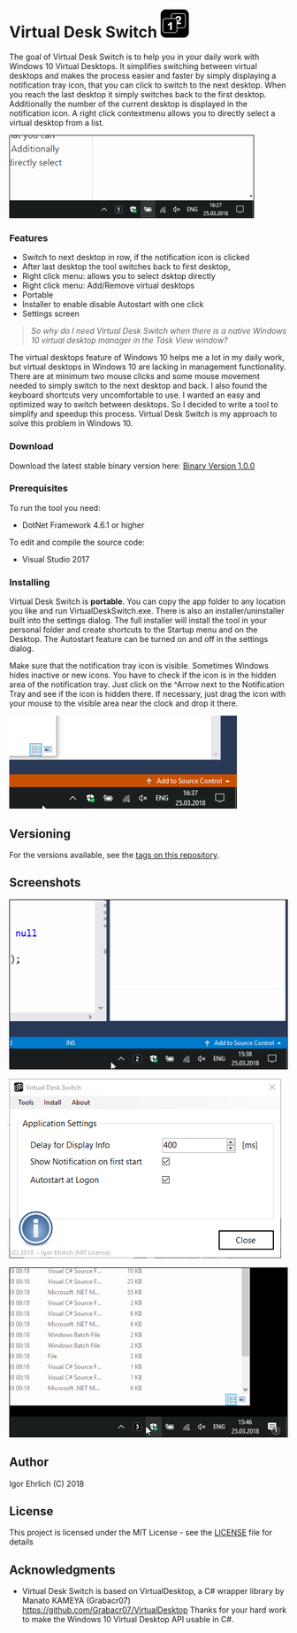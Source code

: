 # Virtual Desk Switch   ![](https://github.com/igorehrlich/VirtualDeskSwitch/blob/master/pics/app_small.png) 

The goal of Virtual Desk Switch is to help you in your daily work with Windows 10 Virtual Desktops. It simplifies switching between virtual desktops and makes the process easier and faster by simply displaying a notification tray icon, that you can click to switch to the next desktop. When you reach the last desktop it simply switches back to the first desktop. Additionally the number of the current desktop is displayed in the notification icon. A right click contextmenu allows you to directly select a virtual desktop from a list.


![Notification Tray Animation](https://github.com/igorehrlich/VirtualDeskSwitch/blob/master/pics/VDeskActionSmall2.gif)

### Features  
  - Switch to next desktop in row, if the notification icon is clicked
  - After last desktop the tool switches back to first desktop, 
  - Right click menu: allows you to select dsktop directly
  - Right click menu: Add/Remove virtual desktops
  - Portable
  - Installer to enable disable Autostart with one click
  - Settings screen
  
> *So why do I need Virtual Desk Switch when there is a native Windows 10 virtual desktop manager in the Task View window?*

The virtual desktops feature of Windows 10 helps me a lot in my daily work, but virtual desktops in Windows 10 are lacking in management functionality. There are at minimum two mouse clicks and some mouse movement needed to simply switch to the next desktop and back. I also found the keyboard shortcuts very uncomfortable to use. I wanted an easy and optimized way to switch between desktops. So I decided to write a tool to simplify and speedup this process. Virtual Desk Switch is my approach to solve this problem in Windows 10. 

### Download

Download the latest stable binary version here: [Binary Version 1.0.0](https://github.com/igorehrlich/VirtualDeskSwitch/releases/download/Release_1.0.0/VirtualDeskSwitch_Release_V1.0.0.zip)
 
### Prerequisites

To run the tool you need:
 - DotNet Framework 4.6.1 or higher
 
 To edit and compile the source code:
 - Visual Studio 2017

### Installing
Virtual Desk Switch is **portable**. You can copy the app folder to any location you like and run VirtualDeskSwitch.exe. There is also an installer/uninstaller built into the settings dialog. The full installer will install the tool in your personal folder and create shortcuts to the Startup menu and on the Desktop. The Autostart feature can be turned on and off in the settings dialog.

Make sure that the notification tray icon is visible. Sometimes Windows hides inactive or new icons. You have to check if the icon is in the hidden area of the notification tray. Just click on the ^Arrow next to the Notification Tray and see if the icon is hidden there. If necessary, just drag the icon with your mouse to the visible area near the clock and drop it there.

![Notification Tray hidden](https://github.com/igorehrlich/VirtualDeskSwitch/blob/master/pics/HiddenIcon.gif)

## Versioning

For the versions available, see the [tags on this repository](https://github.com/igorehrlich/VirtualDeskSwitch/tags). 

## Screenshots
![Direct Select](https://github.com/igorehrlich/VirtualDeskSwitch/blob/master/pics/directSelectAction2.gif)

![Settings](https://github.com/igorehrlich/VirtualDeskSwitch/blob/master/pics/SettingsDialog.png)

![Remove Desktop](https://github.com/igorehrlich/VirtualDeskSwitch/blob/master/pics/removeAction2.gif)

## Author

Igor Ehrlich (C) 2018

## License

This project is licensed under the MIT License - see the [LICENSE](https://github.com/igorehrlich/VirtualDeskSwitch/blob/master/LICENSE) file for details

## Acknowledgments

* Virtual Desk Switch is based on VirtualDesktop, a C# wrapper library by Manato KAMEYA (Grabacr07)
https://github.com/Grabacr07/VirtualDesktop 
Thanks for your hard work to make the Windows 10 Virtual Desktop API usable in C#.
